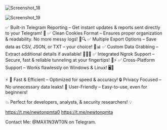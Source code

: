 ![Screenshot_18](https://github.com/user-attachments/assets/ca3982f7-366e-40df-b5a7-4a9bd62571c0)

![Screenshot_19](https://github.com/user-attachments/assets/34685e07-39f7-4209-a71e-d28f4abc86bd)

✅ Built-in Telegram Reporting – Get instant updates & reports sent directly to your Telegram! 📩
✅ Clean Cookies Format – Ensures proper organization & readability. No more messy logs! 🍪🔍
✅ Multiple Export Options – Save data as CSV, JSON, or TXT – your choice! 📂📊
✅ Custom Data Grabbing – Extract additional details if available! 🕵️‍♂️📜
✅ Integrated Ngrok Support – Secure, fast & reliable tunneling at your fingertips! 🔗⚡
✅ Cross-Platform Support – Works flawlessly on Windows & Linux! 🖥️🐧

⚡ 
🚀 Fast & Efficient – Optimized for speed & accuracy!
🔒 Privacy Focused – No unnecessary data leaks!
🎯 User-Friendly – Easy-to-use, even for beginners!

💥 Perfect for developers, analysts, & security researchers! 💡

https://t.me/newtonpmta0
https://t.me/newtonpmta

Contact Me: @MAX1N3WT0N on Telegram.